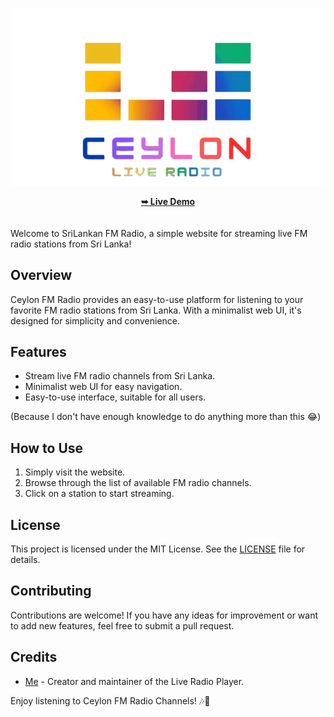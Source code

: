 <p align="center">
  <img src="assets/logo.png" />
</p>
<div align="center">
<a href="https://sh-y-zu.github.io/Ceylon-Live-FM-Radio/"><strong>➥ Live Demo</strong></a>
</div>
<br />
<br />
Welcome to SriLankan FM Radio, a simple website for streaming live FM radio stations from Sri Lanka!

## Overview

Ceylon FM Radio provides an easy-to-use platform for listening to your favorite FM radio stations from Sri Lanka. With a minimalist web UI, it's designed for simplicity and convenience.

## Features

- Stream live FM radio channels from Sri Lanka.
- Minimalist web UI for easy navigation.
- Easy-to-use interface, suitable for all users.

(Because I don't have enough knowledge to do anything more than this 😂)

## How to Use

1. Simply visit the website.
2. Browse through the list of available FM radio channels.
3. Click on a station to start streaming.

## License

This project is licensed under the MIT License. See the [LICENSE](LICENSE) file for details.

## Contributing

Contributions are welcome! If you have any ideas for improvement or want to add new features, feel free to submit a pull request.

## Credits

- [Me](https://github.com/sh-y-zu) - Creator and maintainer of the Live Radio Player.

Enjoy listening to Ceylon FM Radio Channels! 🎶🌴
